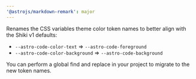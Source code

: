 ```yaml
---
'@astrojs/markdown-remark': major
---
```


Renames the CSS variables theme color token names to better align with the Shiki v1 defaults:

- `--astro-code-color-text` => `--astro-code-foreground`
- `--astro-code-color-background` => `--astro-code-background`

You can perform a global find and replace in your project to migrate to the new token names.
